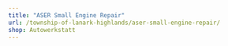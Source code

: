 ```yaml
---
title: "ASER Small Engine Repair"
url: /township-of-lanark-highlands/aser-small-engine-repair/
shop: Autowerkstatt
---
```

